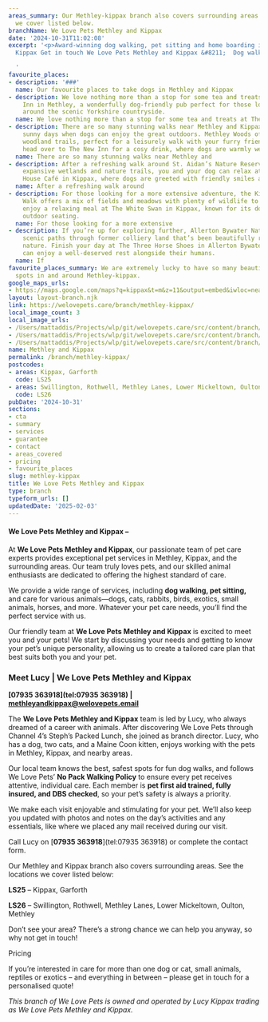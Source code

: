 ```yaml
---
areas_summary: Our Methley-kippax branch also covers surrounding areas. See the locations
  we cover listed below.
branchName: We Love Pets Methley and Kippax
date: '2024-10-31T11:02:08'
excerpt: '<p>Award-winning dog walking, pet sitting and home boarding in Methley and
  Kippax Get in touch We Love Pets Methley and Kippax &#8211;  Dog walker, pet&hellip;</p>

  '
favourite_places:
- description: '###'
  name: Our favourite places to take dogs in Methley and Kippax
- description: We love nothing more than a stop for some tea and treats at The New
    Inn in Methley, a wonderfully dog-friendly pub perfect for those long dog walks
    around the scenic Yorkshire countryside.
  name: We love nothing more than a stop for some tea and treats at The New Inn in
- description: There are so many stunning walks near Methley and Kippax, ideal for
    sunny days when dogs can enjoy the great outdoors. Methley Woods offers beautiful
    woodland trails, perfect for a leisurely walk with your furry friend. Afterward,
    head over to The New Inn for a cosy drink, where dogs are warmly welcomed.
  name: There are so many stunning walks near Methley and
- description: After a refreshing walk around St. Aidan’s Nature Reserve, with its
    expansive wetlands and nature trails, you and your dog can relax at The Station
    House Café in Kippax, where dogs are greeted with friendly smiles and fresh water.
  name: After a refreshing walk around
- description: For those looking for a more extensive adventure, the Kippax Meadows
    Walk offers a mix of fields and meadows with plenty of wildlife to spot. Afterward,
    enjoy a relaxing meal at The White Swan in Kippax, known for its dog-friendly
    outdoor seating.
  name: For those looking for a more extensive
- description: If you’re up for exploring further, Allerton Bywater Nature Park offers
    scenic paths through former colliery land that’s been beautifully reclaimed by
    nature. Finish your day at The Three Horse Shoes in Allerton Bywater, where dogs
    can enjoy a well-deserved rest alongside their humans.
  name: If
favourite_places_summary: We are extremely lucky to have so many beautiful dog walking
  spots in and around Methley-kippax.
google_maps_urls:
- https://maps.google.com/maps?q=kippax&t=m&z=11&output=embed&iwloc=near
layout: layout-branch.njk
link: https://welovepets.care/branch/methley-kippax/
local_image_count: 3
local_image_urls:
- /Users/mattaddis/Projects/wlp/git/welovepets.care/src/content/branch/images/methley-kippax/Lucy-from-Wakefield.jpg
- /Users/mattaddis/Projects/wlp/git/welovepets.care/src/content/branch/images/methley-kippax/A05I8419-min-1024x683.jpg
- /Users/mattaddis/Projects/wlp/git/welovepets.care/src/content/branch/images/methley-kippax/Jason-and-Mandy-scaled.jpg
name: Methley and Kippax
permalink: /branch/methley-kippax/
postcodes:
- areas: Kippax, Garforth
  code: LS25
- areas: Swillington, Rothwell, Methley Lanes, Lower Mickeltown, Oulton, Methley
  code: LS26
pubDate: '2024-10-31'
sections:
- cta
- summary
- services
- guarantee
- contact
- areas_covered
- pricing
- favourite_places
slug: methley-kippax
title: We Love Pets Methley and Kippax
type: branch
typeform_urls: []
updatedDate: '2025-02-03'
---
```


#### **We Love Pets Methley and Kippax –**

At **We Love Pets Methley and Kippax**, our passionate team of pet care experts provides exceptional pet services in Methley, Kippax, and the surrounding areas. Our team truly loves pets, and our skilled animal enthusiasts are dedicated to offering the highest standard of care.

We provide a wide range of services, including **dog walking, pet sitting,** and care for various animals—dogs, cats, rabbits, birds, exotics, small animals, horses, and more. Whatever your pet care needs, you’ll find the perfect service with us.

Our friendly team at **We Love Pets Methley and Kippax** is excited to meet you and your pets! We start by discussing your needs and getting to know your pet’s unique personality, allowing us to create a tailored care plan that best suits both you and your pet.

### **Meet Lucy | We Love Pets Methley and Kippax**

**[07935 363918](tel:07935 363918) | [methleyandkippax@welovepets.email](mailto:methleyandkippax@welovepets.email)**

The **We Love Pets Methley and Kippax** team is led by Lucy, who always dreamed of a career with animals. After discovering We Love Pets through Channel 4’s Steph’s Packed Lunch, she joined as branch director. Lucy, who has a dog, two cats, and a Maine Coon kitten, enjoys working with the pets in Methley, Kippax, and nearby areas.

Our local team knows the best, safest spots for fun dog walks, and follows We Love Pets’ **No Pack Walking Policy** to ensure every pet receives attentive, individual care. Each member is **pet first aid trained, fully insured, and DBS checked**, so your pet’s safety is always a priority.

We make each visit enjoyable and stimulating for your pet. We’ll also keep you updated with photos and notes on the day’s activities and any essentials, like where we placed any mail received during our visit.

Call Lucy on [**07935 363918**](tel:07935 363918) or complete the contact form.

Our Methley and Kippax branch also covers surrounding areas. See the locations we cover listed below:

**LS25** – Kippax, Garforth

**LS26** – Swillington, Rothwell, Methley Lanes, Lower Mickeltown, Oulton, Methley

Don’t see your area? There’s a strong chance we can help you anyway, so why not get in touch!

Pricing

If you’re interested in care for more than one dog or cat, small animals, reptiles or exotics – and everything in between – please get in touch for a personalised quote!

*This branch of We Love Pets is owned and operated by Lucy Kippax trading as We Love Pets Methley and Kippax.*

